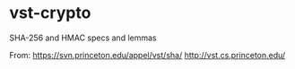 vst-crypto
==========

SHA-256 and HMAC specs and lemmas

From:
https://svn.princeton.edu/appel/vst/sha/
http://vst.cs.princeton.edu/
